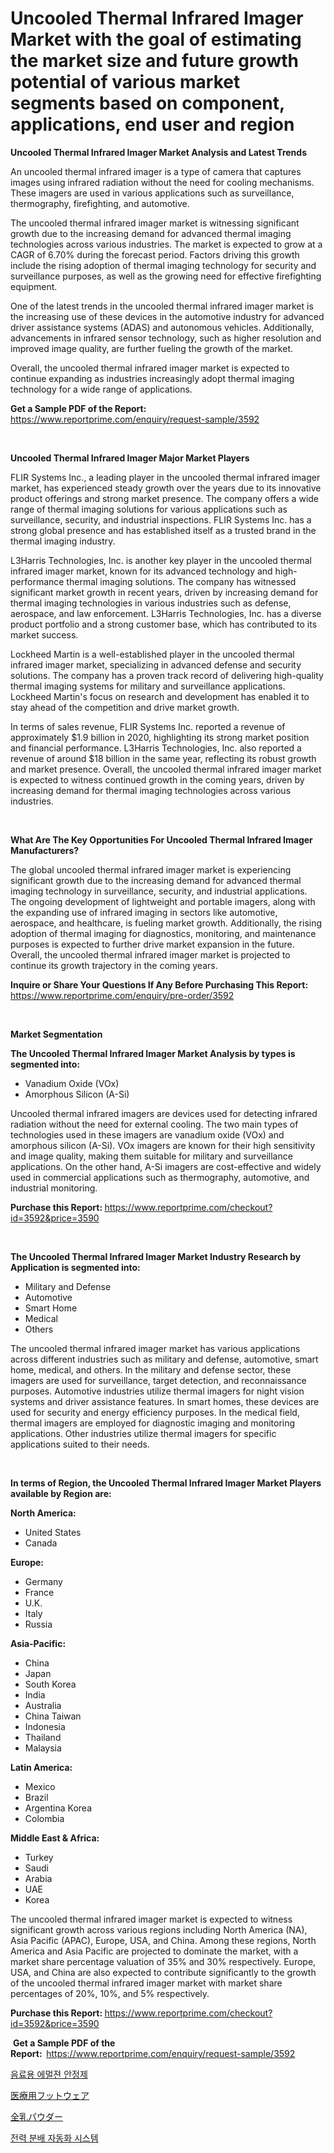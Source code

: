 <p><h1>Uncooled Thermal Infrared Imager Market with the goal of estimating the market size and future growth potential of various market segments based on component, applications, end user and region</h1></p><p><strong>Uncooled Thermal Infrared Imager Market Analysis and Latest Trends</strong></p>
<p><p>An uncooled thermal infrared imager is a type of camera that captures images using infrared radiation without the need for cooling mechanisms. These imagers are used in various applications such as surveillance, thermography, firefighting, and automotive.</p><p>The uncooled thermal infrared imager market is witnessing significant growth due to the increasing demand for advanced thermal imaging technologies across various industries. The market is expected to grow at a CAGR of 6.70% during the forecast period. Factors driving this growth include the rising adoption of thermal imaging technology for security and surveillance purposes, as well as the growing need for effective firefighting equipment.</p><p>One of the latest trends in the uncooled thermal infrared imager market is the increasing use of these devices in the automotive industry for advanced driver assistance systems (ADAS) and autonomous vehicles. Additionally, advancements in infrared sensor technology, such as higher resolution and improved image quality, are further fueling the growth of the market.</p><p>Overall, the uncooled thermal infrared imager market is expected to continue expanding as industries increasingly adopt thermal imaging technology for a wide range of applications.</p></p>
<p><strong>Get a Sample PDF of the Report:&nbsp;</strong> <a href="https://www.reportprime.com/enquiry/request-sample/3592">https://www.reportprime.com/enquiry/request-sample/3592</a></p>
<p>&nbsp;</p>
<p><strong>Uncooled Thermal Infrared Imager Major Market Players</strong></p>
<p><p>FLIR Systems Inc., a leading player in the uncooled thermal infrared imager market, has experienced steady growth over the years due to its innovative product offerings and strong market presence. The company offers a wide range of thermal imaging solutions for various applications such as surveillance, security, and industrial inspections. FLIR Systems Inc. has a strong global presence and has established itself as a trusted brand in the thermal imaging industry.</p><p>L3Harris Technologies, Inc. is another key player in the uncooled thermal infrared imager market, known for its advanced technology and high-performance thermal imaging solutions. The company has witnessed significant market growth in recent years, driven by increasing demand for thermal imaging technologies in various industries such as defense, aerospace, and law enforcement. L3Harris Technologies, Inc. has a diverse product portfolio and a strong customer base, which has contributed to its market success.</p><p>Lockheed Martin is a well-established player in the uncooled thermal infrared imager market, specializing in advanced defense and security solutions. The company has a proven track record of delivering high-quality thermal imaging systems for military and surveillance applications. Lockheed Martin's focus on research and development has enabled it to stay ahead of the competition and drive market growth.</p><p>In terms of sales revenue, FLIR Systems Inc. reported a revenue of approximately $1.9 billion in 2020, highlighting its strong market position and financial performance. L3Harris Technologies, Inc. also reported a revenue of around $18 billion in the same year, reflecting its robust growth and market presence. Overall, the uncooled thermal infrared imager market is expected to witness continued growth in the coming years, driven by increasing demand for thermal imaging technologies across various industries.</p></p>
<p>&nbsp;</p>
<p><strong>What Are The Key Opportunities For Uncooled Thermal Infrared Imager Manufacturers?</strong></p>
<p><p>The global uncooled thermal infrared imager market is experiencing significant growth due to the increasing demand for advanced thermal imaging technology in surveillance, security, and industrial applications. The ongoing development of lightweight and portable imagers, along with the expanding use of infrared imaging in sectors like automotive, aerospace, and healthcare, is fueling market growth. Additionally, the rising adoption of thermal imaging for diagnostics, monitoring, and maintenance purposes is expected to further drive market expansion in the future. Overall, the uncooled thermal infrared imager market is projected to continue its growth trajectory in the coming years.</p></p>
<p><strong>Inquire or Share Your Questions If Any Before Purchasing This Report:</strong> <a href="https://www.reportprime.com/enquiry/pre-order/3592">https://www.reportprime.com/enquiry/pre-order/3592</a></p>
<p>&nbsp;</p>
<p><strong>Market Segmentation</strong></p>
<p><strong>The Uncooled Thermal Infrared Imager Market Analysis by types is segmented into:</strong></p>
<p><ul><li>Vanadium Oxide (VOx)</li><li>Amorphous Silicon (A-Si)</li></ul></p>
<p><p>Uncooled thermal infrared imagers are devices used for detecting infrared radiation without the need for external cooling. The two main types of technologies used in these imagers are vanadium oxide (VOx) and amorphous silicon (A-Si). VOx imagers are known for their high sensitivity and image quality, making them suitable for military and surveillance applications. On the other hand, A-Si imagers are cost-effective and widely used in commercial applications such as thermography, automotive, and industrial monitoring.</p></p>
<p><strong>Purchase this Report:&nbsp;</strong><a href="https://www.reportprime.com/checkout?id=3592&price=3590">https://www.reportprime.com/checkout?id=3592&price=3590</a></p>
<p>&nbsp;</p>
<p><strong>The Uncooled Thermal Infrared Imager Market Industry Research by Application is segmented into:</strong></p>
<p><ul><li>Military and Defense</li><li>Automotive</li><li>Smart Home</li><li>Medical</li><li>Others</li></ul></p>
<p><p>The uncooled thermal infrared imager market has various applications across different industries such as military and defense, automotive, smart home, medical, and others. In the military and defense sector, these imagers are used for surveillance, target detection, and reconnaissance purposes. Automotive industries utilize thermal imagers for night vision systems and driver assistance features. In smart homes, these devices are used for security and energy efficiency purposes. In the medical field, thermal imagers are employed for diagnostic imaging and monitoring applications. Other industries utilize thermal imagers for specific applications suited to their needs.</p></p>
<p>&nbsp;</p>
<p><strong>In terms of Region, the Uncooled Thermal Infrared Imager Market Players available by Region are:</strong></p>
<p>
    <p> <strong> North America: </strong>
        <ul>
            <li>United States</li>
            <li>Canada</li>
        </ul>
        </p> 
    <p> <strong> Europe: </strong>
        <ul>
            <li>Germany</li>
            <li>France</li>
            <li>U.K.</li>
            <li>Italy</li>
            <li>Russia</li>
        </ul>
        </p> 
    <p> <strong> Asia-Pacific: </strong>
        <ul>
            <li>China</li>
            <li>Japan</li>
            <li>South Korea</li>
            <li>India</li>
            <li>Australia</li>
            <li>China Taiwan</li>
            <li>Indonesia</li>
            <li>Thailand</li>
            <li>Malaysia</li>
        </ul>
        </p> 
    <p> <strong> Latin America: </strong>
        <ul>
            <li>Mexico</li>
            <li>Brazil</li>
            <li>Argentina Korea</li>
            <li>Colombia</li>
        </ul>
        </p> 
    <p> <strong> Middle East & Africa: </strong>
        <ul>
            <li>Turkey</li>
            <li>Saudi</li>
            <li>Arabia</li>
            <li>UAE</li>
            <li>Korea</li>
        </ul>
    </p>
    </p>
<p><p>The uncooled thermal infrared imager market is expected to witness significant growth across various regions including North America (NA), Asia Pacific (APAC), Europe, USA, and China. Among these regions, North America and Asia Pacific are projected to dominate the market, with a market share percentage valuation of 35% and 30% respectively. Europe, USA, and China are also expected to contribute significantly to the growth of the uncooled thermal infrared imager market with market share percentages of 20%, 10%, and 5% respectively.</p></p>
<p><strong>Purchase this Report: </strong><a href="https://www.reportprime.com/checkout?id=3592&price=3590">https://www.reportprime.com/checkout?id=3592&price=3590</a></p>
<p>&nbsp;<strong>Get a Sample PDF of the Report:&nbsp;&nbsp;</strong><a href="https://www.reportprime.com/enquiry/request-sample/3592">https://www.reportprime.com/enquiry/request-sample/3592</a></p>
<p><strong></strong></p>
<p><p><a href="https://medium.com/@leigh.tymms/%EC%9D%8C%EB%A3%8C%EC%9A%A9-%EC%97%90%EB%A9%80%EC%A0%BC-%EC%95%88%EC%A0%95%EC%A0%9C-%EC%8B%9C%EC%9E%A5-%EC%8B%9C%EC%9E%A5-cagr-%EC%8B%9C%EC%9E%A5-%EB%8F%99%ED%96%A5-%EB%B0%8F-%EC%84%B1%EC%9E%A5-%EC%A0%84%EB%9E%B5%EC%97%90-%EB%8C%80%ED%95%9C-%ED%86%B5%EC%B0%B0%EB%A0%A5-4dd56bd077b5">음료용 에멀젼 안정제</a></p><p><a href="https://medium.com/@jonathanforsyth44/%E5%8C%BB%E7%99%82%E7%94%A8%E5%B1%A5%E7%89%A9%E5%B8%82%E5%A0%B4%E3%81%AE%E6%B4%9E%E5%AF%9F-%E5%B8%82%E5%A0%B4%E5%8B%95%E5%90%91-%E6%88%90%E9%95%B7-2024%E5%B9%B4%E3%81%8B%E3%82%892031%E5%B9%B4%E3%81%BE%E3%81%A7%E3%81%AE%E4%BA%88%E6%B8%AC-c11df2bac9f0">医療用フットウェア</a></p><p><a href="https://medium.com/@nic.neale/%E5%85%A8%E8%84%82%E4%B9%B3%E7%B2%89%E5%B8%82%E5%A0%B4%E5%B1%95%E6%9C%9B-%E7%94%A3%E6%A5%AD%E6%A6%82%E8%A6%81%E3%81%A8%E4%BA%88%E6%B8%AC-2024%E5%B9%B4%E3%81%8B%E3%82%892031%E5%B9%B4%E3%81%BE%E3%81%A7-f1b0c1dd11a3">全乳パウダー</a></p><p><a href="https://medium.com/@marchall15/%EC%A0%84%EA%B8%B0-%EA%B3%B5%EA%B8%89-%EC%9E%90%EB%8F%99%ED%99%94-%EC%8B%9C%EC%8A%A4%ED%85%9C-%EC%8B%9C%EC%9E%A5-%EB%B6%84%EC%84%9D-%EB%B0%8F-%EC%82%AC%EC%9D%B4%EC%A6%88-%EC%98%88%EC%B8%A1%EC%9D%80-2024%EB%85%84%EB%B6%80%ED%84%B0-2031%EB%85%84%EA%B9%8C%EC%A7%80%EC%9D%98-%EA%B8%B0%EA%B0%84%EC%9D%84-%EB%8C%80%EC%83%81%EC%9C%BC%EB%A1%9C-%ED%95%A9%EB%8B%88%EB%8B%A4-6538e0a8c453">전력 분배 자동화 시스템</a></p></p>